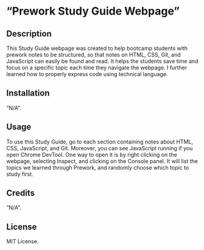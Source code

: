 # “Prework Study Guide Webpage”

## Description

This Study Guide webpage was created to help bootcamp students with prework notes to be structured, so that notes on HTML, CSS, Git, and JavaScript can easily be found and read. It helps the students save time and focus on a specific topic each time they navigate the webpage. I further learned how to properly express code using technical language.


## Installation

“N/A".

## Usage

To use this Study Guide, go to each section containing notes about HTML, CSS, JavaScript, and Git. Moreover, you can see JavaScript running if you open Chrome DevTool. One way to open it is by right clicking on the webpage, selecting Inspect, and clicking on the Console panel. It will list the topics we learned through Prework, and randomly choose which topic to study first.

## Credits

“N/A".

## License

MIT License.
